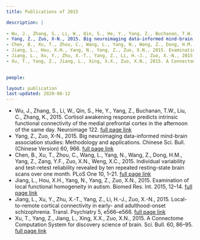 ```yaml
---
title: Publications of 2015

description: |
  
- Wu, J., Zhang, S., Li, W., Qin, S., He, Y., Yang, Z., Buchanan, T.W., Liu, C., Zhang, K., 2015. Cortisol awakening response predicts intrinsic functional connectivity of the medial prefrontal cortex in the afternoon of the same day. Neuroimage 122. [full page link](https://doi.org/10.1016/j.neuroimage.2015.08.016)
- Yang, Z., Zuo, X-N., 2015. Big neuroimaging data-informed mind-brain association studies: Methodology and applications. Chinese Sci. Bull. (Chinese Version) 60, 966. [full page link](https://doi.org/10.1360/N972014-00806)
- Chen, B., Xu, T., Zhou, C., Wang, L., Yang, N., Wang, Z., Dong, H.M., Yang, Z., Zang, Y.F., Zuo, X.N., Weng, X.C., 2015. Individual variability and test-retest reliability revealed by ten repeated resting-state brain scans over one month. PLoS One 10, 1–21. [full page link](https://doi.org/10.1371/journal.pone.0144963)
- Jiang, L., Hou, X.H., Yang, N., Yang, Z., Zuo, X.N., 2015. Examination of local functional homogeneity in autism. Biomed Res. Int. 2015, 12–14. [full page link](https://doi.org/10.1155/2015/174371)
- Jiang, L., Xu, Y., Zhu, X.-T., Yang, Z., Li, H.-J., Zuo, X.-N., 2015. Local-to-remote cortical connectivity in early- and adulthood-onset schizophrenia. Transl. Psychiatry 5, e566–e566. [full page link](https://doi.org/10.1038/tp.2015.59)
- Xu, T., Yang, Z., Jiang, L., Xing, X.X., Zuo, X.N., 2015. A Connectome Computation System for discovery science of brain. Sci. Bull. 60, 86–95. [full page link](https://doi.org/10.1007/s11434-014-0698-3)

  
people:

layout: publication
last-updated: 2020-08-12
---
```


- Wu, J., Zhang, S., Li, W., Qin, S., He, Y., Yang, Z., Buchanan, T.W., Liu, C., Zhang, K., 2015. Cortisol awakening response predicts intrinsic functional connectivity of the medial prefrontal cortex in the afternoon of the same day. Neuroimage 122. [full page link](https://doi.org/10.1016/j.neuroimage.2015.08.016)
- Yang, Z., Zuo, X-N., 2015. Big neuroimaging data-informed mind-brain association studies: Methodology and applications. Chinese Sci. Bull. (Chinese Version) 60, 966. [full page link](https://doi.org/10.1360/N972014-00806)
- Chen, B., Xu, T., Zhou, C., Wang, L., Yang, N., Wang, Z., Dong, H.M., Yang, Z., Zang, Y.F., Zuo, X.N., Weng, X.C., 2015. Individual variability and test-retest reliability revealed by ten repeated resting-state brain scans over one month. PLoS One 10, 1–21. [full page link](https://doi.org/10.1371/journal.pone.0144963)
- Jiang, L., Hou, X.H., Yang, N., Yang, Z., Zuo, X.N., 2015. Examination of local functional homogeneity in autism. Biomed Res. Int. 2015, 12–14. [full page link](https://doi.org/10.1155/2015/174371)
- Jiang, L., Xu, Y., Zhu, X.-T., Yang, Z., Li, H.-J., Zuo, X.-N., 2015. Local-to-remote cortical connectivity in early- and adulthood-onset schizophrenia. Transl. Psychiatry 5, e566–e566. [full page link](https://doi.org/10.1038/tp.2015.59)
- Xu, T., Yang, Z., Jiang, L., Xing, X.X., Zuo, X.N., 2015. A Connectome Computation System for discovery science of brain. Sci. Bull. 60, 86–95. [full page link](https://doi.org/10.1007/s11434-014-0698-3)
